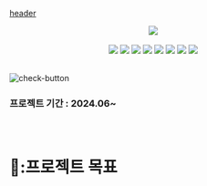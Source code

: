 [header](https://capsule-render.vercel.app/api?type=venom&color=0:7B68EECD,100:AFEEEE&height=200&text=이혜민%20포트폴리오&fontColor=000000&fontSize=50&width=700&fontAlignY=35)

<div align = "center">

<a href="https://abcbinch.github.io/portfolio/" target="_blank">
 <img src="https://img.shields.io/badge/SITE-778899?style=for-the-badge&color=000000">
</a>
</div>
<br>

<div align = "center">
    <img src="https://img.shields.io/badge/React-778899?style=for-the-badge&logo=React&logoColor=00BFFF&color=E6E6FA">
    <img src="https://img.shields.io/badge/HTML-0000CD?style=for-the-badge&logo=html5&logoColor=white&color=DC143C">
    <img src="https://img.shields.io/badge/css-ADD8E6?style=for-the-badge&logo=css3&logoColor=00CED1&color=000080">
    <img src="https://img.shields.io/badge/Javascript-90EE90?style=for-the-badge&logo=javascript&logoColor=FFFF00&color=808080">
    <img src="https://img.shields.io/badge/JSON-778899?style=for-the-badge&logo=javascript&logoColor=FF8C00&color=9932CC">
   <img src="https://img.shields.io/badge/java-007396?style=for-the-badge&logo=java&logoColor=white"> 
  <img src="https://img.shields.io/badge/c++-00599C?style=for-the-badge&logo=c%2B%2B&logoColor=white">
  <img src="https://img.shields.io/badge/python-3776AB?style=for-the-badge&logo=python&logoColor=white"> 
</div>

<br>

![check-button](https://github.com/abcbinch/abcbinch.github.io/assets/162808088/481995ae-224e-407b-97a0-60ff5feaa2ed)


### 프로젝트 기간 : 2024.06~ </div> <br/><br/><br/>  

 # 🚴:프로젝트 목표  
 
